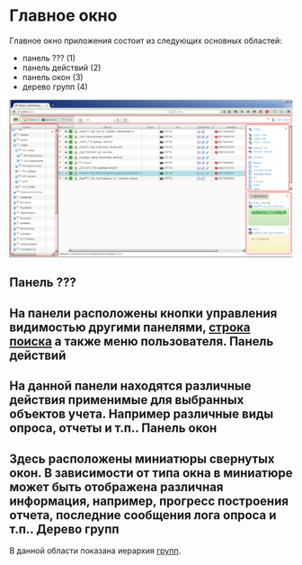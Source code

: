 Главное окно
============
Главное окно приложения состоит из следующих основных областей:

* панель ??? (1) 
* панель действий (2)
* панель окон (3)
* дерево групп (4)

![главное окно](main.png)

Панель ???
----------
На панели расположены кнопки управления видимостью другими панелями, [строка поиска](search-detail.md) а также меню пользователя.
Панель действий
---------------
На данной панели находятся различные **действия** применимые для выбранных объектов учета. Например различные виды опроса, отчеты и т.п..
Панель окон
-----------
Здесь расположены миниатюры свернутых окон. В зависимости от типа окна в миниатюре может быть отображена различная информация, например, прогресс построения отчета, последние сообщения лога опроса и т.п..
Дерево групп
------------
В данной области показана иерархия [групп](groups.md).    
